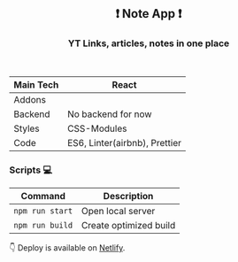 
<h2 align="center"> ❗️ Note App ❗️</h2>

<h3 align="center">
YT Links, articles, notes in one place  </h3>

<br>

| Main Tech | React                            |
| --------- | -------------------------------- |
| Addons    |                                  |
| Backend   | No backend for now               |
| Styles    | CSS-Modules                      |
| Code      | ES6, Linter(airbnb), Prettier    |

### Scripts 💻

| Command         | Description            |
| --------------- | ---------------------- |
| `npm run start` | Open local server      |
| `npm run build` | Create optimized build |

👇
Deploy is available on [Netlify](https://react-note-app-primo.netlify.app/).
